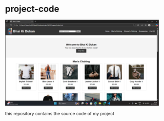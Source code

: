 # project-code
![Bhai Ki Dukan Homepage](Homepage.png)

this repository contains the source code of my project
